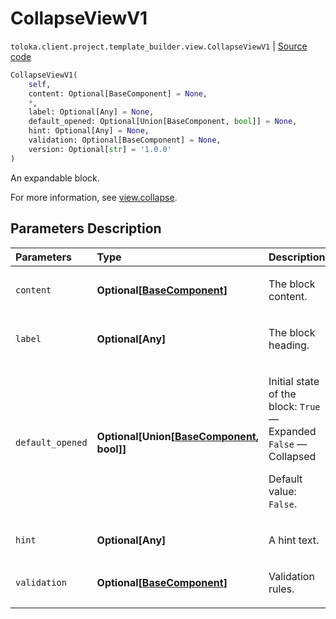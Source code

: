 # CollapseViewV1
`toloka.client.project.template_builder.view.CollapseViewV1` | [Source code](https://github.com/Toloka/toloka-kit/blob/v1.2.0.post1/src/client/project/template_builder/view.py#L126)

```python
CollapseViewV1(
    self,
    content: Optional[BaseComponent] = None,
    *,
    label: Optional[Any] = None,
    default_opened: Optional[Union[BaseComponent, bool]] = None,
    hint: Optional[Any] = None,
    validation: Optional[BaseComponent] = None,
    version: Optional[str] = '1.0.0'
)
```

An expandable block.


For more information, see [view.collapse](https://toloka.ai/docs/template-builder/reference/view.collapse).

## Parameters Description

| Parameters | Type | Description |
| :----------| :----| :-----------|
`content`|**Optional\[[BaseComponent](toloka.client.project.template_builder.base.BaseComponent.md)\]**|<p>The block content.</p>
`label`|**Optional\[Any\]**|<p>The block heading.</p>
`default_opened`|**Optional\[Union\[[BaseComponent](toloka.client.project.template_builder.base.BaseComponent.md), bool\]\]**|<p>Initial state of the block: `True` — Expanded `False` — Collapsed</p> <p></p><p>Default value: `False`.</p>
`hint`|**Optional\[Any\]**|<p>A hint text.</p>
`validation`|**Optional\[[BaseComponent](toloka.client.project.template_builder.base.BaseComponent.md)\]**|<p>Validation rules.</p>
